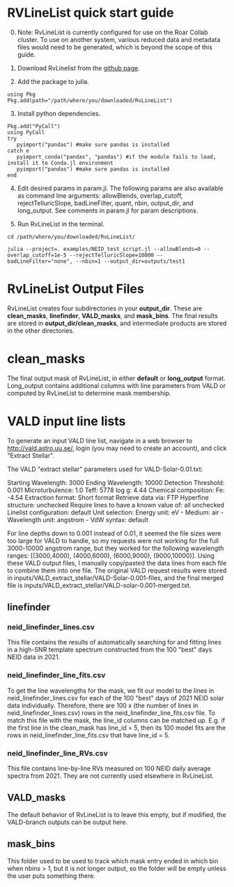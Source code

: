 # RVLineList quick start guide

0. Note: RvLineList is currently configured for use on the Roar Collab cluster. To use on another system, various reduced data and metadata files would need to be generated, which is beyond the scope of this guide.

1. Download RvLinelist from the [github page](https://github.com/alexander-wise/RvLineList).

2. Add the package to julia.
```
using Pkg
Pkg.add(path="/path/where/you/downloaded/RvLineList")
```

3. Install python dependencies.
```
Pkg.add("PyCall")
using PyCall
try
   pyimport("pandas") #make sure pandas is installed
catch e
   pyimport_conda("pandas", "pandas") #if the module fails to load, install it to Conda.jl environment
   pyimport("pandas") #make sure pandas is installed
end
```

4. Edit desired params in param.jl. The following params are also available as command line arguments: allowBlends, overlap_cutoff, rejectTelluricSlope, badLineFilter, quant, nbin, output_dir, and long_output. See comments in param.jl for param descriptions.

5. Run RvLineList in the terminal.
```
cd /path/where/you/downloaded/RvLineList/

julia --project=. examples/NEID_test_script.jl --allowBlends=0 --overlap_cutoff=1e-5 --rejectTelluricSlope=10000 --badLineFilter="none", --nbin=1 --output_dir=outputs/test1
```

# RvLineList Output Files

RvLineList creates four subdirectories in your **output_dir**. These are **clean_masks**, **linefinder**, **VALD_masks**, and **mask_bins**. The final results are stored in **output_dir/clean_masks**, and intermediate products are stored in the other directories.

# clean_masks

The final output mask of RvLineList, in either **default** or **long_output** format. Long_output contains additional columns with line parameters from VALD or computed by RvLineList to determine mask membership.

# VALD input line lists

To generate an input VALD line list, navigate in a web browser to http://vald.astro.uu.se/, login (you may need to create an account), and click "Extract Stellar".

The VALD "extract stellar" parameters used for VALD-Solar-0.01.txt:

Starting Wavelength: 3000
Ending Wavelength: 10000
Detection Threshold: 0.001
Microturbulence: 1.0
Teff: 5778
log g: 4.44
Chemical composition: Fe: -4.54
Extraction format: Short format
Retrieve data via: FTP
Hyperfine structure: unchecked
Require lines to have a known value of: all unchecked
Linelist configuration: default
Unit selection: Energy unit: eV - Medium: air - Wavelength unit: angstrom - VdW syntax: default

For line depths down to 0.001 instead of 0.01, it seemed the file sizes were too large for VALD to handle, so my requests were not working for the full 3000-10000 angstrom range, but they worked for the following wavelength ranges: [(3000,4000), (4000,6000), (6000,9000), (9000,10000)]. Using these VALD output files, I manually copy/pasted the data lines from each file to combine them into one file. The original VALD request results were stored in inputs/VALD_extract_stellar/VALD-Solar-0.001-files, and the final merged file is inputs/VALD_extract_stellar/VALD-solar-0.001-merged.txt.



## linefinder

### neid_linefinder_lines.csv

This file contains the results of automatically searching for and fitting lines in a high-SNR template spectrum constructed from the 100 "best" days NEID data in 2021. 

### neid_linefinder_line_fits.csv

To get the line wavelengths for the mask, we fit our model to the lines in neid_linefinder_lines.csv for each of the 100 "best" days of 2021 NEID solar data individually. Therefore, there are 100 x (the number of lines in neid_linefinder_lines.csv) rows in the neid_linefinder_line_fits.csv file. To match this file with the mask, the line_id columns can be matched up. E.g. if the first line in the clean_mask has line_id = 5, then its 100 model fits are the rows in neid_linefinder_line_fits.csv that have line_id = 5.

### neid_linefinder_line_RVs.csv

This file contains line-by-line RVs measured on 100 NEID daily average spectra from 2021. They are not currently used elsewhere in RvLineList.

## VALD_masks

The default behavior of RvLineList is to leave this empty, but if modified, the VALD-branch outputs can be output here.

## mask_bins

This folder used to be used to track which mask entry ended in which bin when nbins > 1, but it is not longer output, so the folder will be empty unless the user puts something there.

